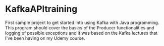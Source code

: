 # KafkaAPItraining
First sample project to get started into using Kafka with Java programming.
This program should cover the basics of the Producer functionalities and logging of possible exceptions
and it was based on the Kafka lectures that I've been having on my Udemy course.
